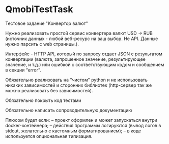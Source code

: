 # QmobiTestTask

Тестовое задание "Конвертор валют"

Нужно реализовать простой сервис конвертера валют USD -> RUB (источник данных - любой веб-ресурс на ваш выбор. Не API. Данные нужно парсить с web страницы.).

Интерфейс - HTTP API, который по запросу отдает  JSON с результатом конвертации (валюта, запрошенное значение, результирующее значение, и т.д.) или ошибкой с соответствующим кодом и сообщением в секции “error”.

Обязательно реализовать на "чистом" python и не использовать никаких зависимостей и сторонних библиотек (http-сервер так же можно реализовать без зависимостей).

Обязательно покрыть код тестами

Обязательно написать сопроводительную документацию

Плюсом будет если:
– проект оформлен и может запускаться внутри docker-контейнера;
– действия программы логируются (вывод логов в stdout, желательно с кастомным форматированием);
– в коде используется опциональная типизация.
